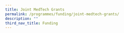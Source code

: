 ```yaml
---
title: Joint MedTech Grants
permalink: /programmes/funding/joint-medtech-grants/
description: ""
third_nav_title: Funding
---
```

